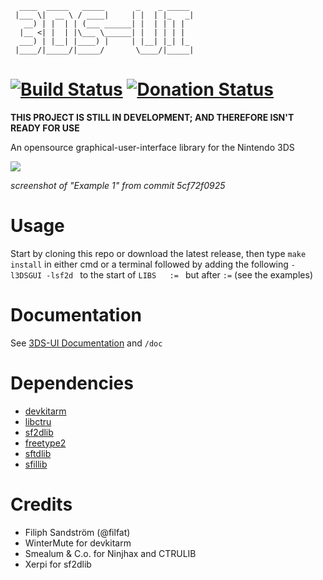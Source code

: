 	  ____  _____   _____       _    _ _____ 
	 |___ \|  __ \ / ____|     | |  | |_   _|
	   __) | |  | | (___ ______| |  | | | |  
	  |__ <| |  | |\___ \______| |  | | | |  
	  ___) | |__| |____) |     | |__| |_| |_ 
	 |____/|_____/|_____/       \____/|_____|
[![Build Status](http://build.filfatstudios.com:8080/job/3DS_UI/badge/icon)](http://build.filfatstudios.com:8080/job/3DS_UI/) [![Donation Status](https://img.shields.io/gratipay/filfat.svg)](https://gratipay.com/filfat/)
==
**THIS PROJECT IS STILL IN DEVELOPMENT; AND THEREFORE ISN'T READY FOR USE**

An opensource graphical-user-interface library for the Nintendo 3DS

![](http://i.imgur.com/9ghqDby.png)

*screenshot of "Example 1" from commit 5cf72f0925*

Usage
====
Start by cloning this repo or download the latest release, then type ` make install ` in either cmd or a terminal followed by adding the following `-l3DSGUI -lsf2d ` to the start of  ` LIBS	:=  ` but after ` := ` (see the examples)

Documentation
===
See [3DS-UI Documentation](http://www.filfatstudios.com/products/3DS_UI) and ` /doc `

Dependencies
====
* [devkitarm](http://devkitpro.org/wiki/Getting_Started/devkitARM)
* [libctru](https://github.com/smealum/ctrulib)
* [sf2dlib](https://github.com/xerpi/sf2dlib)
* [freetype2](https://github.com/mtheall/3ds_portlibs)
* [sftdlib](https://github.com/xerpi/sftdlib)
* [sfillib](https://github.com/xerpi/sfillib)

Credits
====
* Filiph Sandström (@filfat)
* WinterMute for devkitarm
* Smealum & C.o. for Ninjhax and CTRULIB
* Xerpi for sf2dlib
